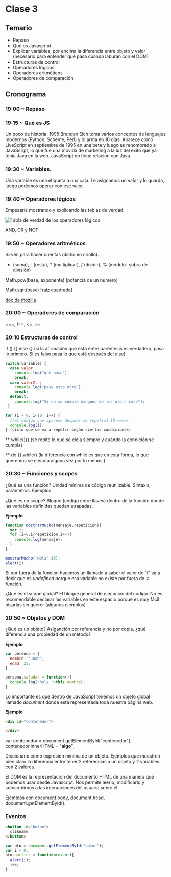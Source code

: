 # Clase 3

## Temario

* Repaso
* Qué es Javascript.
* Explicar variables, por encima la diferencia entre objeto y valor (necesario para entender qué pasa cuando laburan con el DOM)
* Estructuras de control
* Operadores lógicos
* Operadores aritméticos
* Operadores de comparación


## Cronograma

### 19:00 ~ Repaso

### 19:15 ~ Qué es JS

Un poco de historia. 1995 Brendan Eich toma varios conceptos de lenguajes modernos (Python, Scheme, Perl) y lo arma en 10 días. Aparece como LiveScript en septiembre de 1995 en una beta y luego es renombrado a JavaScript, lo que fue una movida de marketing a la luz del éxito que ya tenía Java en la web. JavaScript no tiene relación con Java.

### 19:30 ~ Variables.

Una variable es una etiqueta a una caja. Le asignamos un valor y lo guarda, luego podemos operar con ese valor.

### 19:40 ~ Operadores lógicos

Empezaría mostrando y explicando las tablas de verdad.

![Tabla de verdad de los operadores lógicos](../assets/tabla-operadores.jpg)

 AND, OR y NOT

### 19:50 ~ Operadores aritméticos

Sirven para hacer cuentas (dicho en criollo).

+ (suma), - (resta), * (multiplicar), / (dividir), % (módulo- sobra de división)

Math.pow(base, exponente) [potencia de un número]

Math.sqrt(base) [raíz cuadrada]

[doc de mozilla](https://developer.mozilla.org/es/docs/Web/JavaScript/Referencia/Objetos_globales/Math)

### 20:00 ~ Operadores de comparación

===, !==, <=, >=

### 20:10 Estructuras de control

if () {} else {} (si la afirmación que está entre paréntesis es verdadera, pasa lo primero. Si es falso pasa lo que está después del else)

```javascript
switch(variable) {
  case valor:
    console.log("que pasa");
    break;
  case valor2: ;
    console.log("pasa esto otro");
    break;
  default:
    console.log("Si no se cumple ninguno de los otors case");
 }
```

```javascript
for (i = 0; i<10; i++) {
  //el código que aparece después se repetirá 10 veces
  console.log(i);
} (ciclo que se va a repetir según ciertas condiciones)
```

** while(){} (se repite lo que se cicla siempre y cuando la condición se cumpla)

** do {} while() (la diferencia con while es que en esta forma, lo que queremos se ejecuta alguna vez por lo menos.)

### 20:30 ~ Funciones y scopes

¿Qué es una función? Unidad mínima de código reutilizable. Sintaxis, parámetros. Ejemplos.

¿Qué es un scope? Bloque (código entre llaves) dentro de la función donde las variables definidas quedan atrapadas.

**Ejemplo**

```javascript
function mostrarMucho(mensaje,repeticion){
  var i;
  for (i=0;i<repeticion;i++){
    console.log(mensaje);
  }
}

mostrarMucho('Hola',10);
alert(i);
```



Si por fuera de la función hacemos un llamado a saber el valor de "i" va a decir que es *undefined* porque esa variable no existe por fuera de la función.

¿Qué es el scope global? El bloque general de ejecución del código. No es recomendable declarar las variables en este espacio porque es muy fácil pisarlas sin querer (algunos ejemplos)



### 20:50 ~ Objetos y DOM

¿Qué es un objeto? Asiganción por referencia y no por copia. ¿qué diferencia una propiedad de un método?

**Ejemplo**

```javascript
var persona = {
  nombre: 'Juan';
  edad: 25;
}
```

```javascript
persona.saludar = function(){
  console.log("hola "+this.nombre);
}
```

Lo importante es que dentro de JavaScript tenemos un objeto global llamado *document* donde está representada toda nuestra página web.

**Ejemplo**

```html
<div id="contenedor">

</div>
```

var contenedor = document.getElementById("contenedor");
contenedor.innerHTML = "<strong>algo</strong>";

Diccionario como expresión mínima de un objeto. Ejemplos que muestren bien claro la diferencia entre tener 2 referencias a un objeto y 2 variables con 2 valores.

El DOM es la representación del documento HTML de una manera que podemos usar desde Javascript. Nos permite leerlo, modificarlo y subscribirnos a las interacciones del usuario sobre él.

Ejemplos con document.body, document.head, document.getElementById().


### Eventos

```html
<button id="boton">
  clikeame
</button>
```

```javascript
var btn = document.getElementById("boton");
var i = 0;
btn.onclick = function(event){
  alert(i);
  i++;
}
```
